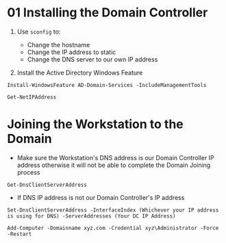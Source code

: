 # 01 Installing the Domain Controller

1. Use `sconfig` to:
    - Change the hostname
    - Change the IP address to static
    - Change the DNS server to our own IP address

2. Install the Active Directory Windows Feature

```shell
Install-WindowsFeature AD-Domain-Services -IncludeManagementTools
```


```
Get-NetIPAddress
```

# Joining the Workstation to the Domain

* Make sure the Workstation's DNS address is our Domain Controller IP address otherwise it will not be able to complete the Domain Joining process

```
Get-DnsClientServerAddress
```

* If DNS IP address is not our Domain Controller's IP address

```
Set-DnsClientServerAddress -InterfaceIndex (Whichever your IP address is using for DNS) -ServerAddresses (Your DC IP Address)
```

```
Add-Computer -Domainname xyz.com -Credential xyz\Administrator -Force -Restart
```